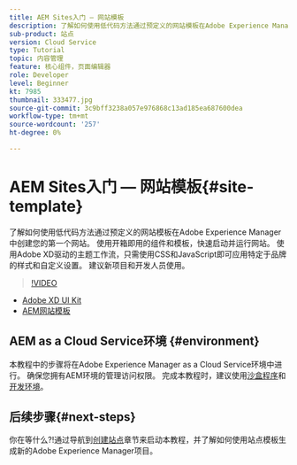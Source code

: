 ```yaml
---
title: AEM Sites入门 — 网站模板
description: 了解如何使用低代码方法通过预定义的网站模板在Adobe Experience Manager中创建您的第一个网站。 使用现成的组件和模板，快速启动并运行网站。 使用Adobe XD驱动的主题工作流，只需使用CSS和JavaScript即可应用特定于品牌的样式和自定义设置。 建议新项目和开发人员使用。
sub-product: 站点
version: Cloud Service
type: Tutorial
topic: 内容管理
feature: 核心组件，页面编辑器
role: Developer
level: Beginner
kt: 7985
thumbnail: 333477.jpg
source-git-commit: 3c9bff3238a057e976868c13ad185ea687600dea
workflow-type: tm+mt
source-wordcount: '257'
ht-degree: 0%

---
```



# AEM Sites入门 — 网站模板{#site-template}

了解如何使用低代码方法通过预定义的网站模板在Adobe Experience Manager中创建您的第一个网站。 使用开箱即用的组件和模板，快速启动并运行网站。 使用Adobe XD驱动的主题工作流，只需使用CSS和JavaScript即可应用特定于品牌的样式和自定义设置。 建议新项目和开发人员使用。

>[!VIDEO](https://video.tv.adobe.com/v/333477/?quality=12&learn=on)

* [Adobe XD UI Kit](https://github.com/adobe/aem-site-template-basic/blob/main/files/wireframe.xd)
* [AEM网站模板](https://github.com/adobe/aem-site-template-basic)

## AEM as a Cloud Service环境 {#environment}

本教程中的步骤将在Adobe Experience Manager as a Cloud Service环境中进行。 确保您拥有AEM环境的管理访问权限。 完成本教程时，建议使用[沙盒程序](https://experienceleague.adobe.com/docs/experience-manager-cloud-service/onboarding/getting-access/sandbox-programs/introduction-sandbox-programs.html)和[开发环境](https://experienceleague.adobe.com/docs/experience-manager-cloud-service/implementing/using-cloud-manager/manage-environments.html)。

## 后续步骤{#next-steps}

你在等什么?!通过导航到[创建站点](create-site.md)章节来启动本教程，并了解如何使用站点模板生成新的Adobe Experience Manager项目。
